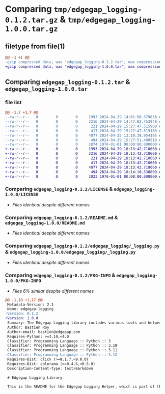 # Comparing `tmp/edgegap_logging-0.1.2.tar.gz` & `tmp/edgegap_logging-1.0.0.tar.gz`

## filetype from file(1)

```diff
@@ -1 +1 @@
-gzip compressed data, was "edgegap_logging-0.1.2.tar", max compression
+gzip compressed data, was "edgegap_logging-1.0.0.tar", max compression
```

## Comparing `edgegap_logging-0.1.2.tar` & `edgegap_logging-1.0.0.tar`

### file list

```diff
@@ -1,7 +1,7 @@
--rw-r--r--   0        0        0     1993 2024-04-29 14:01:56.379038 edgegap_logging-0.1.2/LICENSE
--rw-r--r--   0        0        0     2216 2024-04-29 14:47:02.453948 edgegap_logging-0.1.2/README.md
--rw-r--r--   0        0        0      221 2024-04-29 15:27:47.515968 edgegap_logging-0.1.2/edgegap_logging/__init__.py
--rw-r--r--   0        0        0      417 2024-04-29 15:27:47.519183 edgegap_logging-0.1.2/edgegap_logging/_format.py
--rw-r--r--   0        0        0     4077 2024-04-25 13:10:38.954195 edgegap_logging-0.1.2/edgegap_logging/_logging.py
--rw-r--r--   0        0        0      494 2024-04-29 15:27:51.400518 edgegap_logging-0.1.2/pyproject.toml
--rw-r--r--   0        0        0     2874 1970-01-01 00:00:00.000000 edgegap_logging-0.1.2/PKG-INFO
+-rw-r--r--   0        0        0     1993 2024-04-29 18:13:42.710660 edgegap_logging-1.0.0/LICENSE
+-rw-r--r--   0        0        0     2216 2024-04-29 18:13:42.710660 edgegap_logging-1.0.0/README.md
+-rw-r--r--   0        0        0      221 2024-04-29 18:13:42.710660 edgegap_logging-1.0.0/edgegap_logging/__init__.py
+-rw-r--r--   0        0        0      417 2024-04-29 18:13:42.710660 edgegap_logging-1.0.0/edgegap_logging/_format.py
+-rw-r--r--   0        0        0     4077 2024-04-29 18:13:42.710660 edgegap_logging-1.0.0/edgegap_logging/_logging.py
+-rw-r--r--   0        0        0      494 2024-04-29 18:14:10.530809 edgegap_logging-1.0.0/pyproject.toml
+-rw-r--r--   0        0        0     2823 1970-01-01 00:00:00.000000 edgegap_logging-1.0.0/PKG-INFO
```

### Comparing `edgegap_logging-0.1.2/LICENSE` & `edgegap_logging-1.0.0/LICENSE`

 * *Files identical despite different names*

### Comparing `edgegap_logging-0.1.2/README.md` & `edgegap_logging-1.0.0/README.md`

 * *Files identical despite different names*

### Comparing `edgegap_logging-0.1.2/edgegap_logging/_logging.py` & `edgegap_logging-1.0.0/edgegap_logging/_logging.py`

 * *Files identical despite different names*

### Comparing `edgegap_logging-0.1.2/PKG-INFO` & `edgegap_logging-1.0.0/PKG-INFO`

 * *Files 6% similar despite different names*

```diff
@@ -1,18 +1,17 @@
 Metadata-Version: 2.1
 Name: edgegap-logging
-Version: 0.1.2
+Version: 1.0.0
 Summary: The Edgegap Logging library includes various tools and helpers for interacting with Standard Logging Formatter and Colored Logs. It is designed for use within the Edgegap organization.
 Author: Bastien Roy
 Author-email: bastien@edgegap.com
 Requires-Python: >=3.10,<4.0
 Classifier: Programming Language :: Python :: 3
 Classifier: Programming Language :: Python :: 3.10
 Classifier: Programming Language :: Python :: 3.11
-Classifier: Programming Language :: Python :: 3.12
 Requires-Dist: click (>=8.1.7,<9.0.0)
 Requires-Dist: colorama (>=0.4.6,<0.5.0)
 Description-Content-Type: text/markdown
 
 # Edgegap Logging Library
 
 This is the README for the Edgegap Logging Helper, which is part of the Edgegap suite of helpers.
```

